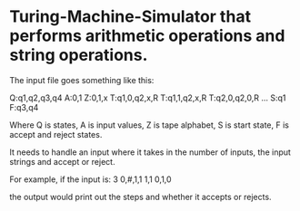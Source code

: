 # Turing-Machine-Simulator that performs arithmetic operations and string operations.
The input file goes something like this:

Q:q1,q2,q3,q4
A:0,1
Z:0,1,x
T:q1,0,q2,x,R
T:q1,1,q2,x,R
T:q2,0,q2,0,R
...
S:q1
F:q3,q4

Where Q is states, A is input values, Z is tape alphabet, S is start state, F is accept and reject states.

It needs to handle an input where it takes in the number of inputs, the input strings and accept or reject.

For example, if the input is:
3
0,#,1,1
1,1
0,1,0

the output would print out the steps and whether it accepts or rejects.
